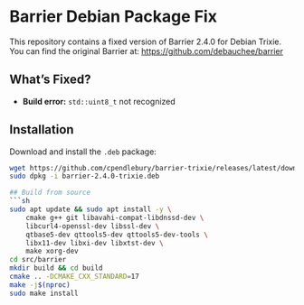 # Barrier Debian Package Fix

This repository contains a fixed version of Barrier 2.4.0 for Debian Trixie.
You can find the original Barrier at: https://github.com/debauchee/barrier

## What’s Fixed?
- **Build error:** `std::uint8_t` not recognized 

## Installation
Download and install the `.deb` package:
```sh
wget https://github.com/cpendlebury/barrier-trixie/releases/latest/download/barrier-2.4.0-trixie.deb
sudo dpkg -i barrier-2.4.0-trixie.deb

## Build from source
```sh
sudo apt update && sudo apt install -y \
    cmake g++ git libavahi-compat-libdnssd-dev \
    libcurl4-openssl-dev libssl-dev \
    qtbase5-dev qttools5-dev qttools5-dev-tools \
    libx11-dev libxi-dev libxtst-dev \
    make xorg-dev
cd src/barrier
mkdir build && cd build
cmake .. -DCMAKE_CXX_STANDARD=17
make -j$(nproc)
sudo make install

